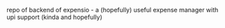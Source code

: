 repo of backend of expensio - a (hopefully) useful expense manager with upi support (kinda and hopefully)
